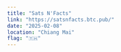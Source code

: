 ```yaml
---
title: "Sats N'Facts"
link: "https://satsnfacts.btc.pub/"
date: "2025-02-08"
location: "Chiang Mai"
flag: "🇹🇭"
---
```


